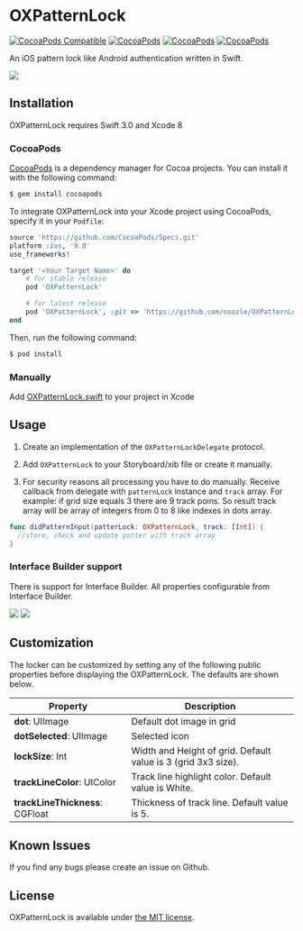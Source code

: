 # OXPatternLock

[![CocoaPods Compatible](https://img.shields.io/cocoapods/v/OXPatternLock.svg)]()
[![CocoaPods](https://img.shields.io/cocoapods/v/OXPatternLock.svg)]()
[![CocoaPods](https://img.shields.io/cocoapods/l/OXPatternLock.svg)]()
[![CocoaPods](https://img.shields.io/cocoapods/p/OXPatternLock.svg)]()

An iOS pattern lock like Android authentication written in Swift.

<img src="https://github.com/oxozle/OXPatternLock/raw/master/assets/ox-pattern-lock.gif">

## Installation
OXPatternLock requires Swift 3.0 and Xcode 8

### CocoaPods

[CocoaPods](http://cocoapods.org) is a dependency manager for Cocoa projects. You can install it with the following command:

```bash
$ gem install cocoapods
```

To integrate OXPatternLock into your Xcode project using CocoaPods, specify it in your `Podfile`:

```ruby
source 'https://github.com/CocoaPods/Specs.git'
platform :ios, '9.0'
use_frameworks!

target '<Your Target Name>' do
	# for stable release
    pod 'OXPatternLock'

    # for latest release
    pod 'OXPatternLock', :git => 'https://github.com/oxozle/OXPatternLock.git', :branch => 'master'
end
```

Then, run the following command:

```bash
$ pod install
```


### Manually
Add [OXPatternLock.swift](https://github.com/oxozle/OXPatternLock/blob/master/Source/OXPatternLock.swift) to your project in Xcode  

## Usage

1. Create an implementation of the `OXPatternLockDelegate` protocol.

2. Add `OXPatternLock` to your Storyboard/xib file or create it manually.

3. For security reasons all processing you have to do manually. Receive callback from delegate with `patternLock` instance and `track` array. For example: if grid size equals 3 there are 9 track poins. So result track array will be array of integers from 0 to 8 like indexes in dots array. 

```swift
func didPatternInput(patterLock: OXPatternLock, track: [Int]) {
  //store, check and update patter with track array
}
```

### Interface Builder support

There is support for Interface Builder. All properties configurable from Interface Builder.

<img src="https://github.com/oxozle/OXPatternLock/raw/master/assets/interface-builder.jpg"> <img src="https://github.com/oxozle/OXPatternLock/raw/master/assets/properties.png">

## Customization

The locker can be customized by setting any of the following public properties before displaying the OXPatternLock. The defaults are shown below.

| Property | Description |
--- | ---
**dot**: UIImage | Default dot image in grid
**dotSelected**: UIImage | Selected icon
**lockSize**: Int | Width and Height of grid. Default value is 3 (grid 3x3 size).
**trackLineColor**: UIColor | Track line highlight color. Default value is White.
**trackLineThickness**: CGFloat | Thickness of track line. Default value is 5.


## Known Issues

If you find any bugs please create an issue on Github.

## <a name="license">License</a>

OXPatternLock is available under [the MIT license][license].

[license]:      https://github.com/oxozle/OXPatternLock/blob/master/LICENSE
